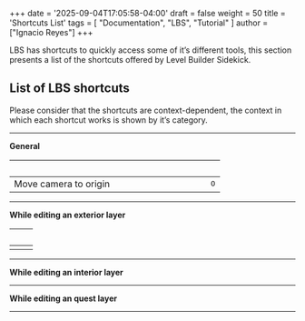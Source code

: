 +++
date = '2025-09-04T17:05:58-04:00'
draft = false
weight = 50
title = 'Shortcuts List'
tags = [ "Documentation", "LBS", "Tutorial" ]
author = ["Ignacio Reyes"]
+++

LBS has shortcuts to quickly access some of it’s different tools, this section presents a list of the shortcuts offered by Level Builder Sidekick.

## List of LBS shortcuts

Please consider that the shortcuts are context-dependent, the context in which each shortcut works is shown by it’s category.

---

**General**

|&nbsp;&nbsp;&nbsp;&nbsp;&nbsp;&nbsp;&nbsp;&nbsp;&nbsp;&nbsp;&nbsp;&nbsp;&nbsp;&nbsp;&nbsp;&nbsp;&nbsp;&nbsp;&nbsp;&nbsp;&nbsp;&nbsp;&nbsp;&nbsp;&nbsp;&nbsp;&nbsp;&nbsp;&nbsp;&nbsp;&nbsp;&nbsp;&nbsp;&nbsp;&nbsp;&nbsp;&nbsp;&nbsp;&nbsp;&nbsp;&nbsp;&nbsp;&nbsp;&nbsp;&nbsp;&nbsp;&nbsp;&nbsp;&nbsp;&nbsp;&nbsp;&nbsp;&nbsp;&nbsp;&nbsp;&nbsp;&nbsp;&nbsp;&nbsp;&nbsp;&nbsp;&nbsp;&nbsp;&nbsp;&nbsp;&nbsp;&nbsp;&nbsp;&nbsp;&nbsp;&nbsp;&nbsp;&nbsp;&nbsp;&nbsp;&nbsp;&nbsp;|&nbsp;|
|-|-| 
|Move camera to origin|<kbd>O</kbd>|

---

**While editing an exterior layer**

|&nbsp;|&nbsp;|
|-|-| 
|||


---
**While editing an interior layer**


---
**While editing an quest layer**


---